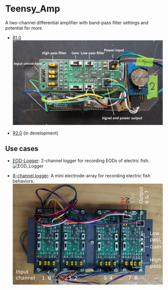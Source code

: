 # Teensy_Amp

A two-channel differential amplifier with band-pass filter settings
and potential for more.

- [R1.0](R1.0)
  ![TeensyAmpR1](R1.0/images/TeensyAmpR1.png)

- [R2.0](R2.0) (in development)


## Use cases

- [EOD-Logger](https://github.com/muchaste/EOD-Logger): 2-channel
  logger for recording EODs of electric fish.
  ![EOD_Logger](https://github.com/muchaste/Teensy_Amp/blob/main/R1.0/images/amp%20configuration%20R1.png)

- [8-channel
  logger](https://github.com/janscience/TeeGrid/blob/main/8channel-logger):
  A mini electrode-array for recording electric fish behaviors.
  ![8channel](https://github.com/janscience/TeeGrid/blob/main/8channel-logger/images/amplifier-bottom.png)

